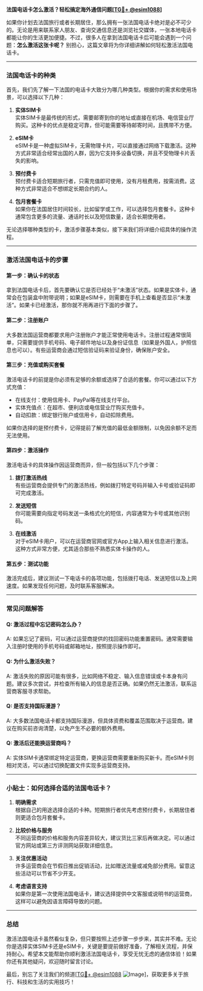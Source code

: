 **法国电话卡怎么激活？轻松搞定海外通信问题[[TG💪+ @esim1088](https://t.me/s/esim1088)]**

如果你计划去法国旅行或者长期居住，那么拥有一张法国电话卡绝对是必不可少的。无论是用来联系家人朋友、查询交通信息还是浏览社交媒体，一张本地电话卡都能让你的生活更加便捷。不过，很多人在拿到法国电话卡后可能会遇到一个问题：**怎么激活这张卡呢？** 别担心，这篇文章将为你详细讲解如何轻松激活法国电话卡。

---

### 法国电话卡的种类

首先，我们先了解一下法国的电话卡大致分为哪几种类型。根据你的需求和使用场景，可以选择以下几种：

1. **实体SIM卡**  
   实体SIM卡是最传统的形式，需要邮寄到你的地址或直接在机场、电信营业厅购买。这种卡的优点是稳定可靠，但可能需要等待邮寄时间，且携带不方便。

2. **eSIM卡**  
   eSIM卡是一种虚拟SIM卡，无需物理卡片，可以直接通过网络下载激活。这种方式非常适合经常出国的人群，因为它支持多设备切换，并且不受物理卡片丢失的影响。

3. **预付费卡**  
   预付费卡适合短期旅行者，只需充值即可使用，没有月租费用，按需消费。这种方式非常适合不想绑定长期合约的人。

4. **包月套餐卡**  
   如果你在法国居住时间较长，比如留学或工作，可以选择包月套餐卡。这种卡通常包含更多的流量、通话时长以及短信数量，适合长期使用者。

无论选择哪种类型的卡，激活步骤基本类似，接下来我们将详细介绍具体的操作流程。

---

### 激活法国电话卡的步骤

#### 第一步：确认卡的状态
拿到法国电话卡后，首先要确认它是否已经处于“未激活”状态。如果是实体卡，通常会在包装盒中附带说明；如果是eSIM卡，则需要在手机上查看是否显示“未激活”。如果卡已经激活，那你就不用再进行下面的步骤了。

#### 第二步：注册账户
大多数法国运营商都要求用户注册账户才能正常使用电话卡。注册过程通常很简单，只需要提供手机号码、电子邮件地址以及身份证信息（如果是外国人，护照信息也可以）。有些运营商会通过短信验证码来验证身份，确保账户安全。

#### 第三步：充值或购买套餐
激活电话卡的前提是你必须有足够的余额或选择了合适的套餐。你可以通过以下方式充值：
- 在线支付：使用信用卡、PayPal等在线支付平台。
- 实体充值点：在超市、便利店或电信营业厅购买充值卡。
- 自动扣款：绑定银行账户或信用卡，自动扣除费用。

如果你选择的是预付费卡，记得提前了解充值的最低金额限制，以免因余额不足而无法使用。

#### 第四步：激活操作
激活电话卡的具体操作因运营商而异，但一般包括以下几个步骤：
1. **拨打激活热线**  
   有些运营商会提供专门的激活热线，例如拨打特定号码并输入卡号或验证码即可完成激活。

2. **发送短信**  
   你可能需要向指定号码发送一条格式化的短信，内容通常为卡号或其他识别码。

3. **在线激活**  
   对于eSIM卡用户，可以在运营商官网或官方App上输入相关信息进行激活。这种方式非常方便，尤其适合那些不熟悉实体卡操作的人。

#### 第五步：测试功能
激活完成后，建议测试一下电话卡的各项功能，包括拨打电话、发送短信以及上网速度。如果发现任何问题，及时联系客服解决。

---

### 常见问题解答

#### Q: 激活过程中忘记密码怎么办？
A: 如果忘记了密码，可以通过运营商提供的找回密码功能重置密码。通常需要输入注册时使用的手机号码或邮箱地址，按照提示操作即可。

#### Q: 为什么激活失败？
A: 激活失败的原因可能有很多，比如网络不稳定、输入信息错误或卡本身有问题。建议多次尝试，并检查所有输入的信息是否正确。如果仍然无法激活，联系运营商客服寻求帮助。

#### Q: 是否支持国际漫游？
A: 大多数法国电话卡都支持国际漫游，但具体资费和覆盖范围取决于运营商。建议在购买前咨询清楚，以免产生不必要的额外费用。

#### Q: 激活后还能换运营商吗？
A: 实体SIM卡通常绑定特定运营商，更换运营商需要重新购买新卡。而eSIM卡则相对灵活，可以通过切换配置文件实现多运营商支持。

---

### 小贴士：如何选择合适的法国电话卡？

1. **明确需求**  
   根据自己的用途选择合适的卡种。短期旅行者优先考虑预付费卡，长期居住者则更适合包月套餐卡。

2. **比较价格与服务**  
   不同运营商的价格和服务内容差异较大，建议货比三家后再做决定。可以通过官方网站或第三方评测网站获取详细信息。

3. **关注优惠活动**  
   许多运营商会在节假日推出促销活动，比如赠送流量或减免部分费用。留意这些活动可以节省不少开支。

4. **考虑语言支持**  
   如果你是第一次使用法国电话卡，建议选择提供中文客服或说明书的运营商，这样可以避免因语言障碍导致的问题。

---

### 总结

激活法国电话卡虽然看似复杂，但只要按照上述步骤一步步来，其实并不难。无论你是选择实体SIM卡还是eSIM卡，关键是要提前做好准备，了解相关流程，并保持耐心。希望本文能帮助你顺利激活法国电话卡，享受无忧无虑的通信体验！如果你还有其他疑问，欢迎随时留言讨论。

最后，别忘了关注我们的频道[[TG💪+ @esim1088](https://t.me/s/esim1088) ![Image](https://i.postimg.cc/4NQfJmqS/Snipaste-2025-05-13-00-14-12.png)]，获取更多关于旅行、科技和生活的实用技巧！